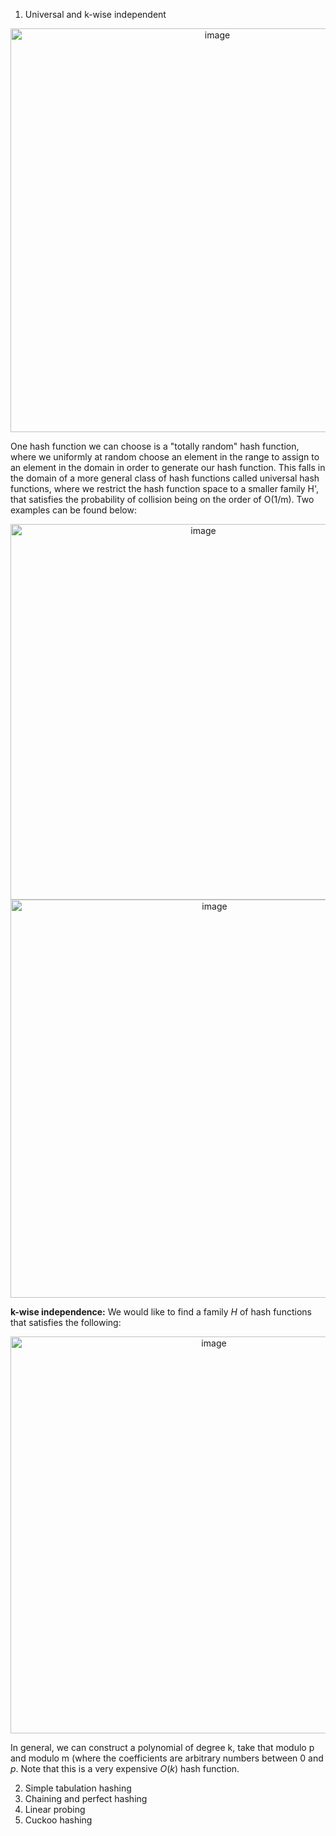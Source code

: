 1. Universal and k-wise independent

<p align="center">
<img width="646" alt="image" src="https://user-images.githubusercontent.com/49863684/192110507-13b36628-d0de-4d00-b3d6-9a86bae09421.png">
</p>

One hash function we can choose is a "totally random" hash function, where we uniformly at random choose an element in the range to assign to an element in the domain in order to generate our hash function. This falls in the domain of a more general class of hash functions called universal hash functions, where we restrict the hash function space to a smaller family H', that satisfies the probability of collision being on the order of O(1/m). Two examples can be found below:

<p align="center">
<img width="601" alt="image" src="https://user-images.githubusercontent.com/49863684/192110668-8fbea3bd-0f5b-4535-bc93-e491c7d0d43b.png">
<img width="637" alt="image" src="https://user-images.githubusercontent.com/49863684/192110711-01e100e1-a844-4959-933f-22a25578a1d2.png">
</p>

**k-wise independence:** We would like to find a family $H$ of hash functions that satisfies the following:

<p align="center">
<img width="635" alt="image" src="https://user-images.githubusercontent.com/49863684/192110832-a4734230-5635-4d8e-b6cf-b99562bc908a.png">
</p>

In general, we can construct a polynomial of degree k, take that modulo p and modulo m (where the coefficients are arbitrary numbers between $0$ and $p$. Note that this is a very expensive $O(k)$ hash function. 

2. Simple tabulation hashing
3. Chaining and perfect hashing
4. Linear probing
5. Cuckoo hashing

